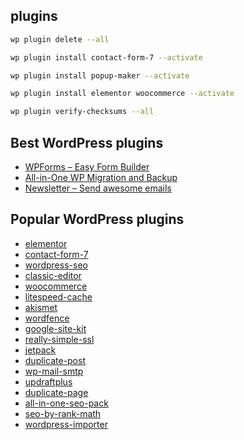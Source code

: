 ## plugins
```bash
wp plugin delete --all

wp plugin install contact-form-7 --activate

wp plugin install popup-maker --activate

wp plugin install elementor woocommerce --activate

wp plugin verify-checksums --all
```


## Best WordPress plugins
- [WPForms – Easy Form Builder](https://wordpress.org/plugins/wpforms-lite/)
- [All-in-One WP Migration and Backup](https://wordpress.org/plugins/all-in-one-wp-migration/)
- [Newsletter – Send awesome emails](https://wordpress.org/plugins/newsletter/)



## Popular WordPress plugins
- [elementor](https://wordpress.org/plugins/elementor/)
- [contact-form-7](https://wordpress.org/plugins/contact-form-7/)
- [wordpress-seo](https://wordpress.org/plugins/wordpress-seo/)
- [classic-editor](https://wordpress.org/plugins/classic-editor/)
- [woocommerce](https://wordpress.org/plugins/woocommerce/)
- [litespeed-cache](https://wordpress.org/plugins/litespeed-cache/)
- [akismet](https://wordpress.org/plugins/akismet/)
- [wordfence](https://wordpress.org/plugins/wordfence/)
- [google-site-kit](https://wordpress.org/plugins/google-site-kit/)
- [really-simple-ssl](https://wordpress.org/plugins/really-simple-ssl/)
- [jetpack](https://wordpress.org/plugins/jetpack/)
- [duplicate-post](https://wordpress.org/plugins/duplicate-post/)
- [wp-mail-smtp](https://wordpress.org/plugins/wp-mail-smtp/)
- [updraftplus](https://wordpress.org/plugins/updraftplus/)
- [duplicate-page](https://wordpress.org/plugins/duplicate-page/)
- [all-in-one-seo-pack](https://wordpress.org/plugins/all-in-one-seo-pack/)
- [seo-by-rank-math](https://wordpress.org/plugins/seo-by-rank-math/)
- [wordpress-importer](https://wordpress.org/plugins/wordpress-importer/)
